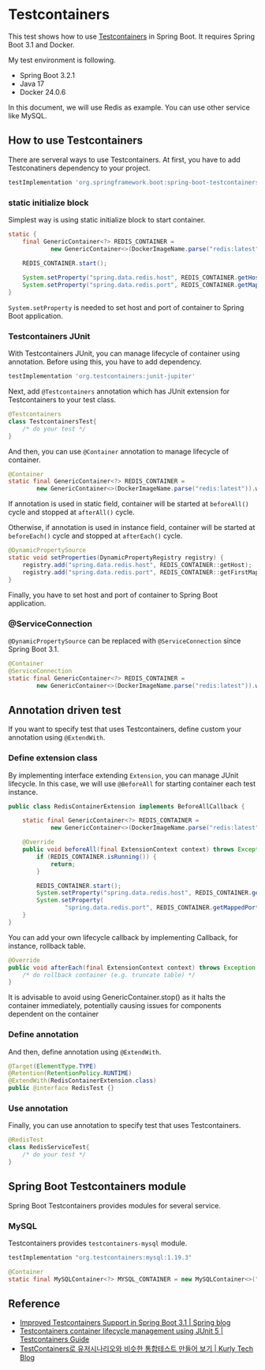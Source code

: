 # Testcontainers

This test shows how to use [Testcontainers](https://www.testcontainers.org/) in Spring Boot. It requires Spring Boot 3.1
and Docker.

My test environment is following.

* Spring Boot 3.2.1
* Java 17
* Docker 24.0.6

In this document, we will use Redis as example. You can use other service like MySQL.

## How to use Testcontainers

There are serveral ways to use Testcontainers. At first, you have to add Testconatiners dependency to your project.

```groovy
testImplementation 'org.springframework.boot:spring-boot-testcontainers'
```

### static initialize block

Simplest way is using static initialize block to start container.

```java
static {
    final GenericContainer<?> REDIS_CONTAINER =
            new GenericContainer<>(DockerImageName.parse("redis:latest")).withExposedPorts(6379);
            
    REDIS_CONTAINER.start();

    System.setProperty("spring.data.redis.host", REDIS_CONTAINER.getHost());
    System.setProperty("spring.data.redis.port", REDIS_CONTAINER.getMappedPort(6379).toString());
}
```

`System.setProperty` is needed to set host and port of container to Spring Boot application.

### Testcontainers JUnit

With Testcontainers JUnit, you can manage lifecycle of container using annotation. Before using this, you have to add
dependency.

```groovy
testImplementation 'org.testcontainers:junit-jupiter'
```

Next, add `@Testcontainers` annotation which has JUnit extension for Testcontainers to your test class.

```java
@Testcontainers
class TestcontainersTest{
    /* do your test */
}
```

And then, you can use `@Container` annotation to manage lifecycle of container.

```java
@Container
static final GenericContainer<?> REDIS_CONTAINER =
        new GenericContainer<>(DockerImageName.parse("redis:latest")).withExposedPorts(6379);
```

If annotation is used in static field, container will be started at `beforeAll()` cycle and stopped at `afterAll()`
cycle.

Otherwise, if annotation is used in instance field, container will be started at `beforeEach()` cycle and stopped at
`afterEach()` cycle.

```java
@DynamicPropertySource
static void setProperties(DynamicPropertyRegistry registry) {
    registry.add("spring.data.redis.host", REDIS_CONTAINER::getHost);
    registry.add("spring.data.redis.port", REDIS_CONTAINER::getFirstMappedPort);
}
```

Finally, you have to set host and port of container to Spring Boot application.

### @ServiceConnection

`@DynamicPropertySource` can be replaced with `@ServiceConnection` since Spring Boot 3.1.

```java
@Container
@ServiceConnection
static final GenericContainer<?> REDIS_CONTAINER =
        new GenericContainer<>(DockerImageName.parse("redis:latest")).withExposedPorts(6379);
```

## Annotation driven test

If you want to specify test that uses Testcontainers, define custom your annotation using `@ExtendWith`.

### Define extension class

By implementing interface extending `Extension`, you can manage JUnit lifecycle. In this case, we will use `@BeforeAll`
for starting container each test instance.

```java
public class RedisContainerExtension implements BeforeAllCallback {

    static final GenericContainer<?> REDIS_CONTAINER =
            new GenericContainer<>(DockerImageName.parse("redis:latest")).withExposedPorts(6379);

    @Override
    public void beforeAll(final ExtensionContext context) throws Exception {
        if (REDIS_CONTAINER.isRunning()) {
            return;
        }

        REDIS_CONTAINER.start();
        System.setProperty("spring.data.redis.host", REDIS_CONTAINER.getHost());
        System.setProperty(
                "spring.data.redis.port", REDIS_CONTAINER.getMappedPort(6379).toString());
    }
}
```

You can add your own lifecycle callback by implementing Callback, for instance, rollback table.

```java
@Override
public void afterEach(final ExtensionContext context) throws Exception {
    /* do rollback container (e.g. truncate table) */
}
```

It is advisable to avoid using GenericContainer.stop() as it halts the container immediately, potentially causing issues
for components dependent on the container

### Define annotation

And then, define annotation using `@ExtendWith`.

```java
@Target(ElementType.TYPE)
@Retention(RetentionPolicy.RUNTIME)
@ExtendWith(RedisContainerExtension.class)
public @interface RedisTest {}
```

### Use annotation

Finally, you can use annotation to specify test that uses Testcontainers.

```java
@RedisTest
class RedisServiceTest{
    /* do your test */
}
```

## Spring Boot Testcontainers module

Spring Boot Testcontainers provides modules for several service.

### MySQL

Testcontainers provides `testcontainers-mysql` module.

```java
testImplementation "org.testcontainers:mysql:1.19.3"
```

```java
@Container
static final MySQLContainer<?> MYSQL_CONTAINER = new MySQLContainer<>("mysql:latest");
```

## Reference

* [Improved Testcontainers Support in Spring Boot 3.1 | Spring blog](https://spring.io/blog/2023/06/23/improved-testcontainers-support-in-spring-boot-3-1/)
* [Testcontainers container lifecycle management using JUnit 5 | Testcontainers Guide](https://testcontainers.com/guides/testcontainers-container-lifecycle/#_using_junit_5_extension_annotations)
* [TestContainers로 유저시나리오와 비슷한 통합테스트 만들어 보기 | Kurly Tech Blog](https://helloworld.kurly.com/blog/delivery-testContainer-apply/)

